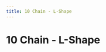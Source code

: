 ```yaml
---
title: 10 Chain - L-Shape
---
```

<ClientOnly><AssetLoader :reloadOnce="true" />
# 10 Chain - L-Shape

<br><br><GameSlides :jsonFileToLoad="'lshape/10chain_lshape_nov2.json'" :useRandomSeed="false" :useManualData="false" :replay="true"></GameSlides>

</ClientOnly>
